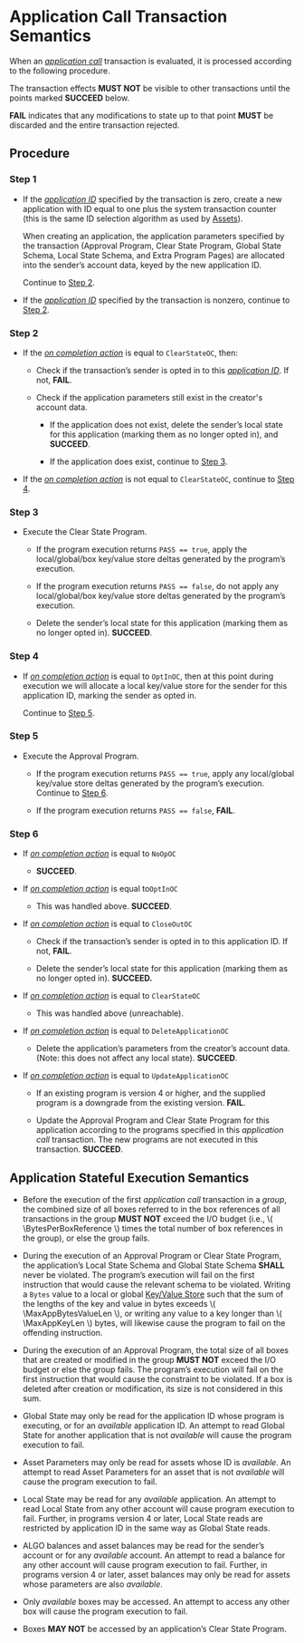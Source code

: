 $$
\newcommand \Box {\mathrm{Box}}
\newcommand \BytesPerBoxReference {\Box_{\mathrm{IO}}}
$$

# Application Call Transaction Semantics

When an [_application call_](./ledger-txn-application-call.md) transaction is evaluated,
it is processed according to the following procedure.

The transaction effects **MUST NOT** be visible to other transactions until the
points marked **SUCCEED** below.

**FAIL** indicates that any modifications to state up to that point **MUST** be
discarded and the entire transaction rejected.

## Procedure

### Step 1

- If the [_application ID_](./ledger-txn-application-call.md#application-id) specified
by the transaction is zero, create a new application with ID equal to one plus the
system transaction counter (this is the same ID selection algorithm as used by [Assets](./ledger-txn-semantics-asset.md#asset-configuration)).

    When creating an application, the application parameters specified by the transaction
    (Approval Program, Clear State Program, Global State Schema, Local State Schema,
    and Extra Program Pages) are allocated into the sender’s account data, keyed
    by the new application ID.

    Continue to [Step 2](#step-2).

- If the [_application ID_](./ledger-txn-application-call.md#application-id) specified
by the transaction is nonzero, continue to [Step 2](#step-2).

### Step 2

- If the [_on completion action_](./ledger-txn-application-call.md#on-completion-action)
is equal to  `ClearStateOC`, then:

  - Check if the transaction’s sender is opted in to this [_application ID_](./ledger-txn-application-call.md#application-id).
  If not, **FAIL**.

  - Check if the application parameters still exist in the creator's account data.
  
    - If the application does not exist, delete the sender’s local state for this
    application (marking them as no longer opted in), and **SUCCEED**.

    - If the application does exist, continue to [Step 3](#step-3).

- If the [_on completion action_](./ledger-txn-application-call.md#on-completion-action)
is not equal to `ClearStateOC`, continue to [Step 4](#step-4).

### Step 3

- Execute the Clear State Program.

  - If the program execution returns `PASS == true`, apply the local/global/box
  key/value store deltas generated by the program’s execution.

  - If the program execution returns `PASS == false`, do not apply any local/global/box
  key/value store deltas generated by the program’s execution.

  - Delete the sender’s local state for this application (marking them as no longer
  opted in). **SUCCEED**.

### Step 4

- If [_on completion action_](./ledger-txn-application-call.md#on-completion-action)
is equal to `OptInOC`, then at this point during execution we will allocate a local
key/value store for the sender for this application ID, marking the sender as opted
in.

  Continue to [Step 5](#step-5).

### Step 5

- Execute the Approval Program.

  - If the program execution returns `PASS == true`, apply any local/global key/value
  store deltas generated by the program’s execution. Continue to [Step 6](#step-6).

  - If the program execution returns `PASS == false`, **FAIL**.

### Step 6

- If [_on completion action_](./ledger-txn-application-call.md#on-completion-action)
is equal to `NoOpOC`

  - **SUCCEED**.

- If [_on completion action_](./ledger-txn-application-call.md#on-completion-action)
is equal to`OptInOC`

  - This was handled above. **SUCCEED**.

- If [_on completion action_](./ledger-txn-application-call.md#on-completion-action)
is equal to `CloseOutOC`

  - Check if the transaction’s sender is opted in to this application ID. If not,
  **FAIL**.

  - Delete the sender’s local state for this application (marking them as no longer
  opted in). **SUCCEED.**

- If [_on completion action_](./ledger-txn-application-call.md#on-completion-action)
is equal to `ClearStateOC`

  - This was handled above (unreachable).

- If [_on completion action_](./ledger-txn-application-call.md#on-completion-action)
is equal to `DeleteApplicationOC`

  - Delete the application’s parameters from the creator’s account data. (Note:
  this does not affect any local state). **SUCCEED**.

- If [_on completion action_](./ledger-txn-application-call.md#on-completion-action)
is equal to `UpdateApplicationOC`

  - If an existing program is version 4 or higher, and the supplied program is a
  downgrade from the existing version. **FAIL**.

  - Update the Approval Program and Clear State Program for this application according
  to the programs specified in this _application call_ transaction. The new programs
  are not executed in this transaction. **SUCCEED**.

## Application Stateful Execution Semantics

- Before the execution of the first _application call_ transaction in a _group_,
the combined size of all boxes referred to in the box references of all transactions
in the group **MUST NOT** exceed the I/O budget (i.e., \\( \BytesPerBoxReference \\)
times the total number of box references in the group), or else the group fails.

- During the execution of an Approval Program or Clear State Program, the application’s
Local State Schema and Global State Schema **SHALL** never be violated. The program’s
execution will fail on the first instruction that would cause the relevant schema
to be violated. Writing a `Bytes` value to a local or global [Key/Value Store](./ledger-applications.md#keyvalue-stores)
such that the sum of the lengths of the key and value in bytes exceeds \\( \MaxAppBytesValueLen \\),
or writing any value to a key longer than \\( \MaxAppKeyLen \\) bytes, will likewise
cause the program to fail on the offending instruction.

- During the execution of an Approval Program, the total size of all boxes that are
created or modified in the group **MUST NOT** exceed the I/O budget or else the group
fails. The program’s execution will fail on the first instruction that would cause
the constraint to be violated. If a box is deleted after creation or modification,
its size is not considered in this sum.

- Global State may only be read for the application ID whose program is executing,
or for an _available_ application ID. An attempt to read Global State for another
application that is not _available_ will cause the program execution to fail.

- Asset Parameters may only be read for assets whose ID is _available_. An attempt
to read Asset Parameters for an asset that is not _available_ will cause the program
execution to fail.

- Local State may be read for any _available_ application. An attempt to read Local
State from any other account will cause program execution to fail. Further, in programs
version 4 or later, Local State reads are restricted by application ID in the same
way as Global State reads.

- ALGO balances and asset balances may be read for the sender’s account or for any
_available_ account. An attempt to read a balance for any other account will cause
program execution to fail. Further, in programs version 4 or later, asset balances
may only be read for assets whose parameters are also _available_.

- Only _available_ boxes may be accessed. An attempt to access any other box will
cause the program execution to fail.

- Boxes **MAY NOT** be accessed by an application’s Clear State Program.
